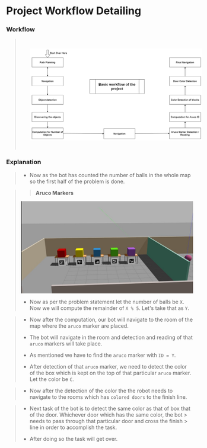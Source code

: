 # Project Workflow Detailing

### **Workflow**

> <img src="../images/workflow.png" style="vertical-align:middle; padding:25px 25px 25px 25px" width="700">

### **Explanation**

> - Now as the bot has counted the number of balls in the whole map  so the first half of the problem is done.
 
> > **Aruco Markers**
> <img src="../images/image6.jpeg" style="vertical-align:middle; > padding:25px 25px 25px 25px" width="700">
> 
> - Now as per the problem statement let the number of balls be `X`. Now we will compute the remainder of `X % 5`. Let's take that as `Y`.

> - Now after the computation, our bot will navigate to the room of  the map where the `aruco` marker are placed.
> 
> - The bot will navigate in the room and detection and reading of  that `aruco` markers will take place. 
> 
> - As mentioned we have to find the `aruco` marker with `ID = Y`.
> 
> - After detection of that `aruco` marker, we need to detect the  color of the box which is kept on the top of that particular  `aruco` marker. Let the color be `C`.
 
> - Now after the detection of the color the the robot needs to  navigate to the rooms which has `colored doors` to the finish line. 

> - Next task of the bot is to detect the same color as that of box  that of the door. Whichever door which has the same color, the bot > needs to pass through that particular door and cross the finish > line in order to accomplish the task. 
> 
> - After doing so the task will get over.